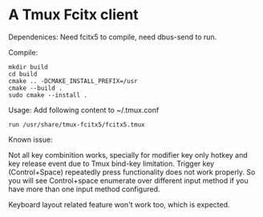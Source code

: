A Tmux Fcitx client
====================

Dependenices:
Need fcitx5 to compile, need dbus-send to run.

Compile:
```
mkdir build
cd build
cmake .. -DCMAKE_INSTALL_PREFIX=/usr
cmake --build .
sudo cmake --install .
```

Usage:
Add following content to ~/.tmux.conf
```
run /usr/share/tmux-fcitx5/fcitx5.tmux
```

Known issue:

Not all key combinition works, specially for modifier key only hotkey and key release event due to Tmux bind-key limitation.
Trigger key (Control+Space) repeatedly press functionality does not work properly. So you will see Control+space enumerate over different input method if you have more than one input method configured.

Keyboard layout related feature won't work too, which is expected.
